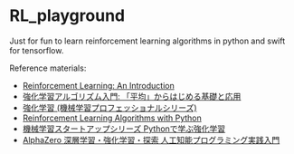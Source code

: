 # RL_playground
Just for fun to learn reinforcement learning algorithms in python and swift for tensorflow.

Reference materials:
- [Reinforcement Learning: An Introduction](http://incompleteideas.net/book/the-book-2nd.html)
- [強化学習アルゴリズム入門: 「平均」からはじめる基礎と応用](https://www.amazon.co.jp/%E5%BC%B7%E5%8C%96%E5%AD%A6%E7%BF%92%E3%82%A2%E3%83%AB%E3%82%B4%E3%83%AA%E3%82%BA%E3%83%A0%E5%85%A5%E9%96%80-%E3%80%8C%E5%B9%B3%E5%9D%87%E3%80%8D%E3%81%8B%E3%82%89%E3%81%AF%E3%81%98%E3%82%81%E3%82%8B%E5%9F%BA%E7%A4%8E%E3%81%A8%E5%BF%9C%E7%94%A8-%E6%9B%BD%E6%88%91%E9%83%A8-%E6%9D%B1%E9%A6%AC/dp/427422371X/ref=sr_1_7?__mk_ja_JP=%E3%82%AB%E3%82%BF%E3%82%AB%E3%83%8A&keywords=%E5%BC%B7%E5%8C%96%E5%AD%A6%E7%BF%92&qid=1577198965&s=books&sr=1-7) 
- [強化学習 (機械学習プロフェッショナルシリーズ)](https://www.amazon.co.jp/%E5%BC%B7%E5%8C%96%E5%AD%A6%E7%BF%92-%E6%A9%9F%E6%A2%B0%E5%AD%A6%E7%BF%92%E3%83%97%E3%83%AD%E3%83%95%E3%82%A7%E3%83%83%E3%82%B7%E3%83%A7%E3%83%8A%E3%83%AB%E3%82%B7%E3%83%AA%E3%83%BC%E3%82%BA-%E6%A3%AE%E6%9D%91-%E5%93%B2%E9%83%8E/dp/4065155916/ref=sr_1_1?__mk_ja_JP=%E3%82%AB%E3%82%BF%E3%82%AB%E3%83%8A&keywords=%E5%BC%B7%E5%8C%96%E5%AD%A6%E7%BF%92&qid=1577198965&s=books&sr=1-1)
- [Reinforcement Learning Algorithms with Python](https://www.packtpub.com/data/hands-on-reinforcement-learning-algorithms-with-python)
- [機械学習スタートアップシリーズ Pythonで学ぶ強化学習](https://www.amazon.co.jp/%E6%A9%9F%E6%A2%B0%E5%AD%A6%E7%BF%92%E3%82%B9%E3%82%BF%E3%83%BC%E3%83%88%E3%82%A2%E3%83%83%E3%83%97%E3%82%B7%E3%83%AA%E3%83%BC%E3%82%BA-Python%E3%81%A7%E5%AD%A6%E3%81%B6%E5%BC%B7%E5%8C%96%E5%AD%A6%E7%BF%92-%E6%94%B9%E8%A8%82%E7%AC%AC2%E7%89%88-%E5%85%A5%E9%96%80%E3%81%8B%E3%82%89%E5%AE%9F%E8%B7%B5%E3%81%BE%E3%81%A7-%E4%B9%85%E4%BF%9D/dp/4065172519/ref=sr_1_3?__mk_ja_JP=%E3%82%AB%E3%82%BF%E3%82%AB%E3%83%8A&keywords=%E5%BC%B7%E5%8C%96%E5%AD%A6%E7%BF%92&qid=1577198965&s=books&sr=1-3)
- [AlphaZero 深層学習・強化学習・探索 人工知能プログラミング実践入門](https://www.amazon.co.jp/AlphaZero-%E6%B7%B1%E5%B1%A4%E5%AD%A6%E7%BF%92%E3%83%BB%E5%BC%B7%E5%8C%96%E5%AD%A6%E7%BF%92%E3%83%BB%E6%8E%A2%E7%B4%A2-%E4%BA%BA%E5%B7%A5%E7%9F%A5%E8%83%BD%E3%83%97%E3%83%AD%E3%82%B0%E3%83%A9%E3%83%9F%E3%83%B3%E3%82%B0%E5%AE%9F%E8%B7%B5%E5%85%A5%E9%96%80-%E5%B8%83%E7%95%99%E5%B7%9D-%E8%8B%B1%E4%B8%80/dp/4862464505/ref=sr_1_1?__mk_ja_JP=%E3%82%AB%E3%82%BF%E3%82%AB%E3%83%8A&keywords=alphazero&qid=1577199078&s=books&sr=1-1)

